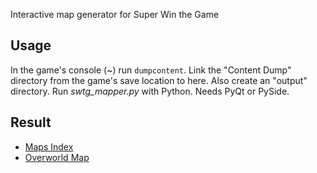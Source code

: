 Interactive map generator for Super Win the Game

## Usage

In the game's console (~) run `dumpcontent`. Link the "Content Dump" directory from the game's save location to here. Also create an "output" directory. Run *swtg_mapper.py* with Python. Needs PyQt or PySide.

## Result

- [Maps Index](http://pryp.in/swtg/)
- [Overworld Map](http://pryp.in/swtg/overworld-map.html)
